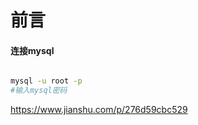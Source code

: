 # 前言

#### 连接mysql

```bash

mysql -u root -p
#输入mysql密码

```

https://www.jianshu.com/p/276d59cbc529




